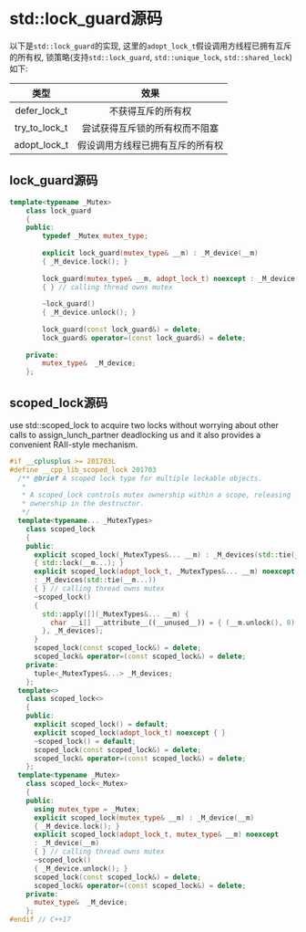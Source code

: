 # std::lock_guard源码

以下是```std::lock_guard```的实现, 这里的```adopt_lock_t```假设调用方线程已拥有互斥的所有权, 锁策略(支持```std::lock_guard```, ```std::unique_lock```, ```std::shared_lock```)如下: 

| 类型 | 效果 |
| :----: | :----: |
| defer_lock_t | 不获得互斥的所有权 |
| try_to_lock_t | 尝试获得互斥锁的所有权而不阻塞 |
| adopt_lock_t | 假设调用方线程已拥有互斥的所有权 |

## lock_guard源码
```cpp
template<typename _Mutex>
    class lock_guard
    {
    public:
        typedef _Mutex mutex_type;
        
        explicit lock_guard(mutex_type& __m) : _M_device(__m)
        { _M_device.lock(); }
        
        lock_guard(mutex_type& __m, adopt_lock_t) noexcept : _M_device(__m)
        { } // calling thread owns mutex
        
        ~lock_guard()
        { _M_device.unlock(); }
        
        lock_guard(const lock_guard&) = delete;
        lock_guard& operator=(const lock_guard&) = delete;
        
    private:
        mutex_type&  _M_device;
    };
```

## scoped_lock源码

use std::scoped_lock to acquire two locks without worrying about other calls to assign_lunch_partner deadlocking us and it also provides a convenient RAII-style mechanism.

```cpp
#if __cplusplus >= 201703L
#define __cpp_lib_scoped_lock 201703
  /** @brief A scoped lock type for multiple lockable objects.
   *
   * A scoped_lock controls mutex ownership within a scope, releasing
   * ownership in the destructor.
   */
  template<typename... _MutexTypes>
    class scoped_lock
    {
    public:
      explicit scoped_lock(_MutexTypes&... __m) : _M_devices(std::tie(__m...))
      { std::lock(__m...); }
      explicit scoped_lock(adopt_lock_t, _MutexTypes&... __m) noexcept
      : _M_devices(std::tie(__m...))
      { } // calling thread owns mutex
      ~scoped_lock()
      {
        std::apply([](_MutexTypes&... __m) {
          char __i[] __attribute__((__unused__)) = { (__m.unlock(), 0)... };
        }, _M_devices);
      }
      scoped_lock(const scoped_lock&) = delete;
      scoped_lock& operator=(const scoped_lock&) = delete;
    private:
      tuple<_MutexTypes&...> _M_devices;
    };
  template<>
    class scoped_lock<>
    {
    public:
      explicit scoped_lock() = default;
      explicit scoped_lock(adopt_lock_t) noexcept { }
      ~scoped_lock() = default;
      scoped_lock(const scoped_lock&) = delete;
      scoped_lock& operator=(const scoped_lock&) = delete;
    };
  template<typename _Mutex>
    class scoped_lock<_Mutex>
    {
    public:
      using mutex_type = _Mutex;
      explicit scoped_lock(mutex_type& __m) : _M_device(__m)
      { _M_device.lock(); }
      explicit scoped_lock(adopt_lock_t, mutex_type& __m) noexcept
      : _M_device(__m)
      { } // calling thread owns mutex
      ~scoped_lock()
      { _M_device.unlock(); }
      scoped_lock(const scoped_lock&) = delete;
      scoped_lock& operator=(const scoped_lock&) = delete;
    private:
      mutex_type&  _M_device;
    };
#endif // C++17
```